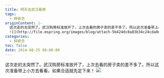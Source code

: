 ```yaml
---
title: 明天去武汉看房
tags:
  - 碎碎念
originContent: |-
  这次走的太突然了。武汉购房标准放开了，上次去看的房子卖的差不多了。所以这次准备带上小方去看看，如果合适就先定下来！
  ![](http://file.mspring.org/images/blog/attach-5b424dc8a83b34c24cda0d8ecb230948)
categories:
  - 碎碎念
toc: false
date: 2014-08-25 00:00:00
---
```


这次走的太突然了。武汉购房标准放开了，上次去看的房子卖的差不多了。所以这次准备带上小方去看看，如果合适就先定下来！
![](http://file.mspring.org/images/blog/attach-5b424dc8a83b34c24cda0d8ecb230948!detail)